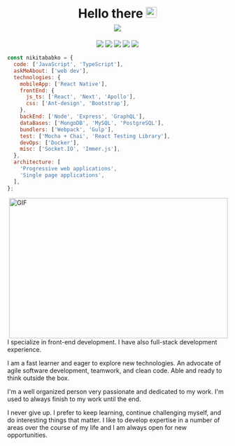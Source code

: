 <div style="margin-bottom: 20px" align="center">
  <h1 style="border-bottom: none; margin-bottom: 8px">
  Hello there <img src="https://media.giphy.com/media/hvRJCLFzcasrR4ia7z/giphy.gif" width="25px" />
  </h1>
  <a href="https://visitor-badge.glitch.me/badge?page_id=nikitababko.nikitababko"><img src="https://visitor-badge.glitch.me/badge?page_id=nikitababko.nikitababko"></a>
</div>

<!-- ![](https://visitor-badge.glitch.me/badge?page_id=nikitababko.nikitababko)
[![website](https://img.shields.io/badge/Website-46a2f1.svg?&style=flat-square&logo=Google-Chrome&logoColor=white&link=https://anmolsingh.me/)](https://nikitababko.github.io/)
[![facebook](https://img.shields.io/badge/-Facebook-blue?style=flat-square&logo=Facebook&logoColor=white&link=https://www.facebook.com/in/moshfiqrony/)](https://www.facebook.com/nikitababko)
[![twitter](https://img.shields.io/badge/-Twitter-blue?style=flat-square&logo=Twitter&logoColor=white&link=https://twitter.com/moshfiqrony/)](https://twitter.com/nikitababko)
[![linkedin](https://img.shields.io/badge/-LinkedIn-0077B5?style=flat-square&logo=Linkedin&logoColor=white)](https://www.linkedin.com/in/nikitababko) -->

<p align="center">
  <a href="https://nikitababko.github.io/"><img src="https://img.shields.io/badge/Website-46a2f1?style=for-the-badge&logo=Google-Chrome&logoColor=white"></a> 
  <a href="https://www.linkedin.com/in/nikitababko/"><img src="https://img.shields.io/badge/LinkedIn-0077B5?style=for-the-badge&logo=linkedin&logoColor=white"></a> 
  <a href="https://dev.to/nikitababko"><img src="https://img.shields.io/badge/dev.to-0A0A0A?style=for-the-badge&logo=dev.to&logoColor=white"></a> 
  <a href="https://www.facebook.com/nikitababko"><img src="https://img.shields.io/badge/Facebook-blue?style=for-the-badge&logo=instagram&logoColor=white"></a> 
  <a href="https://twitter.com/nikitababko"><img src="https://img.shields.io/badge/Twitter-1DA1F2?style=for-the-badge&logo=twitter&logoColor=white"></a>
  <!-- <a href="https://visitor-badge.glitch.me/badge?page_id=nikitababko.nikitababko"><img style="height: 29px" src="https://visitor-badge.glitch.me/badge?page_id=nikitababko.nikitababko"></a> -->
</p>

<!-- <div align="center">
  <img src="https://github-profile-trophy.vercel.app/?username=nikitababko&rank=S,AAA&no-frame=true" />
</div> -->

<!-- <a href="https://stackoverflow.com/users/14344490/nikita-babko?tab=profile"><img src="https://stackoverflow.com/users/flair/14344490.png?theme=clean" width="208" height="58" alt="profile for Nikita Babko at Stack Overflow, Q&amp;A for professional and enthusiast programmers" title="profile for Nikita Babko at Stack Overflow, Q&amp;A for professional and enthusiast programmers"></a> -->

<!-- [![Top Langs](https://github-readme-stats.vercel.app/api/top-langs/?username=nikitababko&layout=compact)](https://github.com/harunergul/harunergul) -->

<!-- [![Top Langs](https://github-readme-stats.vercel.app/api/top-langs/?username=nikitababko)](https://github.com/harunergul/harunergul) -->

```js
const nikitababko = {
  code: ['JavaScript', 'TypeScript'],
  askMeAbout: ['web dev'],
  technologies: {
    mobileApp: ['React Native'],
    frontEnd: {
      js_ts: ['React', 'Next', 'Apollo'],
      css: ['Ant-design', 'Bootstrap'],
    },
    backEnd: ['Node', 'Express', 'GraphQL'],
    dataBases: ['MongoDB', 'MySQL', 'PostgreSQL'],
    bundlers: ['Webpack', 'Gulp'],
    test: ['Mocha + Chai', 'React Testing Library'],
    devOps: ['Docker'],
    misc: ['Socket.IO', 'Immer.js'],
  },
  architecture: [
    'Progressive web applications',
    'Single page applications',
  ],
};
```

  <img align="right" alt="GIF" src="https://github.com/abhisheknaiidu/abhisheknaiidu/blob/master/code.gif?raw=true" width="500" height="320" />

I specialize in front-end development. I have also full-stack development experience.

I am a fast learner and eager to explore new technologies. An advocate of agile software development, teamwork, and clean code. Able and ready to think outside the box.

I'm a well organized person very passionate and dedicated to my work. I'm used to always finish to my work until the end.

I never give up. I prefer to keep learning, continue challenging myself, and do interesting things that matter. I like to develop expertise in a number of areas over the course of my life and I am always open for new opportunities.
